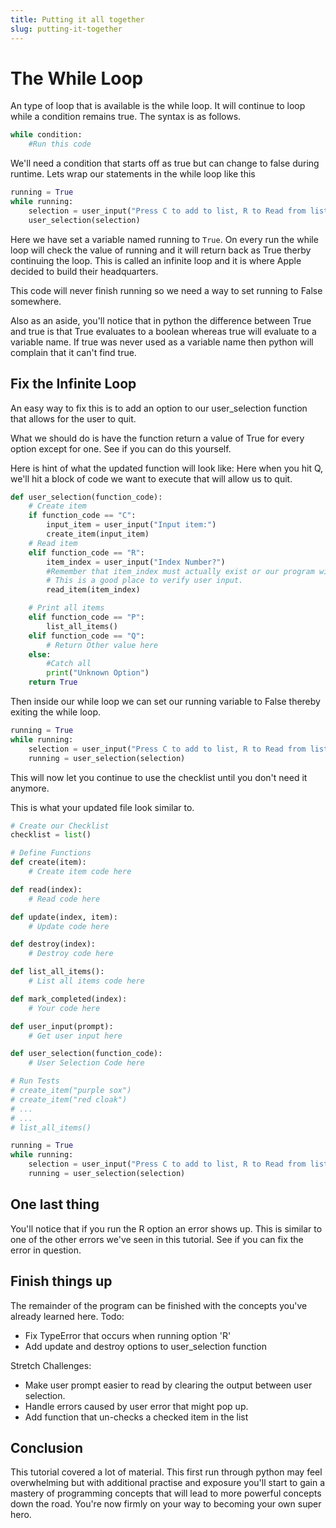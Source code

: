 ```yaml
---
title: Putting it all together
slug: putting-it-together
---
```

# The While Loop
An type of loop that is available is the while loop. It will continue to loop while a condition remains true. The syntax is as follows.

```python
while condition:
    #Run this code
```

We'll need a condition that starts off as true but can change to false during runtime. 
Lets wrap our statements in the while loop like this

```python
running = True
while running:
    selection = user_input("Press C to add to list, R to Read from list and P to display list")
    user_selection(selection)

```
Here we have set a variable named running to ```True```. On every run the while loop will check the value of running and it will return back as True therby continuing the loop. This is called an infinite loop and it is where Apple decided to build their headquarters.

This code will never finish running so we need a way to set running to False somewhere.

Also as an aside, you'll notice that in python the difference between True and true is that True evaluates to a boolean whereas true will evaluate to a variable name. If true was never used as a variable name then python will complain that it can't find true.

## Fix the Infinite Loop
An easy way to fix this is to add an option to our user_selection function that allows for the user to quit.

What we should do is have the function return a value of True for every option except for one. See if you can do this yourself.

Here is hint of what the updated function will look like:
Here when you hit Q, we'll hit a block of code we want to execute that will allow us to quit.

```python
def user_selection(function_code):
    # Create item
    if function_code == "C":
        input_item = user_input("Input item:")
        create_item(input_item)
    # Read item
    elif function_code == "R":
        item_index = user_input("Index Number?")
        #Remember that item_index must actually exist or our program will crash.
        # This is a good place to verify user input.
        read_item(item_index)

    # Print all items
    elif function_code == "P":
        list_all_items()
    elif function_code == "Q":
        # Return Other value here
    else:
        #Catch all
        print("Unknown Option")
    return True
```
Then inside our while loop we can set our running variable to False thereby exiting the while loop.

```python
running = True
while running:
    selection = user_input("Press C to add to list, R to Read from list, P to display list, and Q to quit")
    running = user_selection(selection)
```
This will now let you continue to use the checklist until you don't need it anymore.

This is what your updated file look similar to.
```python
# Create our Checklist
checklist = list()

# Define Functions
def create(item):
    # Create item code here

def read(index):
    # Read code here

def update(index, item):
    # Update code here

def destroy(index):
    # Destroy code here

def list_all_items():
    # List all items code here

def mark_completed(index):
    # Your code here

def user_input(prompt):
    # Get user input here

def user_selection(function_code):
    # User Selection Code here

# Run Tests
# create_item("purple sox")
# create_item("red cloak")
# ...
# ...
# list_all_items()

running = True
while running:
    selection = user_input("Press C to add to list, R to Read from list, P to display list, and Q to quit")
    running = user_selection(selection)
```

## One last thing
You'll notice that if you run the R option an error shows up. This is similar to one of the other errors we've seen in this tutorial. See if you can fix the error in question.

## Finish things up
The remainder of the program can be finished with the concepts you've already learned here.
Todo:
* Fix TypeError that occurs when running option 'R'
* Add update and destroy options to user_selection function

Stretch Challenges:
* Make user prompt easier to read by clearing the output between user selection.
* Handle errors caused by user error that might pop up.
* Add function that un-checks a checked item in the list


## Conclusion
This tutorial covered a lot of material. This first run through python may feel overwhelming but with additional practise and exposure you'll start to gain a mastery of programming concepts that will lead to more powerful concepts down the road. You're now firmly on your way to becoming your own super hero.